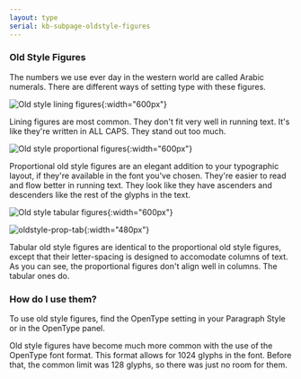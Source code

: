 ```yaml
---
layout: type
serial: kb-subpage-oldstyle-figures
---
```

### Old Style Figures

The numbers we use ever day in the western world are called Arabic numerals. There are different ways of setting type with these figures.

![Old style lining figures]({{site.url}}/svg/oldstyle-lining-figures.svg "Old style lining figures"){:width="600px"}

Lining figures are most common. They don't fit very well in running text. It's like they're written in ALL CAPS. They stand out too much.

![Old style proportional figures]({{site.url}}/svg/oldstyle-proportional.svg "Old style proportional figures"){:width="600px"}


Proportional old style figures are an elegant addition to your typographic layout, if they're available in the font you've chosen. They're easier to read and flow better in running text. They look like they have ascenders and descenders like the rest of the glyphs in the text.

![Old style tabular figures]({{site.url}}/svg/oldstyle-tabular-figures.svg "Old style tabular figures"){:width="600px"}

![oldstyle-prop-tab]({{site.url}}/svg/oldstyle-prop-tab.svg "oldstyle-prop-tab"){:width="480px"}

Tabular old style figures are identical to the proportional old style figures, except that their letter-spacing is designed to accomodate columns of text. As you can see, the proportional figures don't align well in columns. The tabular ones do.

### How do I use them?

To use old style figures, find the OpenType setting in your Paragraph Style or in the OpenType panel.

Old style figures have become much more common with the use of the OpenType font format. This format allows for 1024 glyphs in the font. Before that, the common limit was 128 glyphs, so there was just no room for them.



